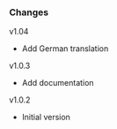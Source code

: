 ### Changes

v1.04

- Add German translation

v1.0.3

- Add documentation

v1.0.2

- Initial version
